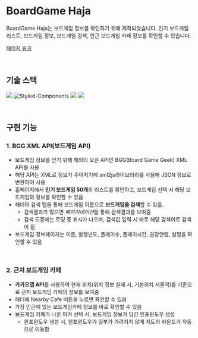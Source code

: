 #  BoardGame Haja

BoardGame Haja는 보드게임 정보를 확인하기 위해 제작되었습니다. 인기 보드게임 리스트, 보드게임 정보, 보드게임 검색, 인근 보드게임 카페 정보를 확인할 수 있습니다.

[페이지 링크](https://boardgame-haja.netlify.app/)

<br/>

## 기술 스택
<img src="https://img.shields.io/badge/html5-E34F26?style=for-the-badge&logo=html5&logoColor=white"> <img  alt="Styled-Components"  src="https://img.shields.io/badge/Styled Components-DB7093.svg?&style=for-the-badge&logo=styled-components&logoColor=white"/> <img src="https://img.shields.io/badge/javascript-F7DF1E?style=for-the-badge&logo=javascript&logoColor=black"> <img src="https://img.shields.io/badge/react-61DAFB?style=for-the-badge&logo=react&logoColor=black">

<br/>

## 구현 기능
### 1. BGG XML API(보드게임 API)
- 보드게임 정보를 얻기 위해 해외의 오픈 API인 BGG(Board Game Geek) XML API를 사용
- 해당 API는 XML로 정보가 주어지기에 xml2js라이브러리를 사용해 JSON 정보로 변환하여 사용
- 홈페이지에서 **인기 보드게임 50개**의 리스트를 확인하고, 보드게임 선택 시 해당 보드게임의 정보를 확인할 수 있음
- 헤더의 검색 탭을 통해 보드게임 이름으로 **보드게임을 검색**할 수 있음.
  *  검색결과가 많으면 *페이지네이션*을 통해 검색결과를 보여줌
  *  검색 도중에는 로딩 중 표시가 나오며, 검색값 입력 시 바로 해당 검색어로 검색이 됨
- 보드게임 정보페이지는 이름, 발행년도, 플레이수, 플레이시간, 권장연령, 설명을 확인할 수 있음

<br/>

### 2. 근처 보드게임 카페
- **카카오맵 API**를 사용하여 현재 위치(위치 정보 실패 시, 기본위치 서울역)를 기준으로 근처 보드게임 카페의 정보를 보여줌
- 헤더에 Nearby Cafe 버튼을 누르면 확인할 수 있음
- 가장 인근에 있는 보드게임카페 정보를 바로 확인할 수 있음
- 보드게임 카페가 나온 마커 선택 시, 보드게임 정보가 담긴 인포윈도우 생성 
  * 윈포윈도우 생성 시, 윈포윈도우가 일부가 가려지지 않게 지도의 바운드가 자동으로 이동함

<br/>
